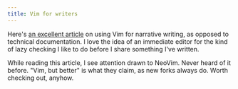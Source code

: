```yaml
---
title: Vim for writers
---
```


Here's [an excellent article](https://opensource.com/article/17/2/vim-plugins-writers) on using Vim for narrative writing, as opposed to technical documentation. I love the idea of an immediate editor for the kind of lazy checking I like to do before I share something I've written.

While reading this article, I see attention drawn to NeoVim. Never heard of it before. "Vim, but better" is what they claim, as new forks always do. Worth checking out, anyhow.
